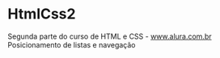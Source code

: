 # HtmlCss2
Segunda parte do curso de HTML e CSS - www.alura.com.br
Posicionamento de listas e navegação
